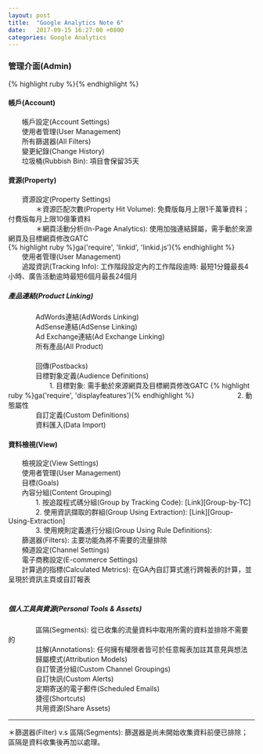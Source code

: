 ```yaml
---
layout: post
title:  "Google Analytics Note 6"
date:   2017-09-15 16:27:00 +0800
categories: Google Analytics
---
```

<h3>管理介面(Admin)</h3>
{% highlight ruby %}{% endhighlight %}
<h4>帳戶(Account)</h4>
　　帳戶設定(Account Settings)<br>
　　使用者管理(User Management)<br>
　　所有篩選器(All Filters)<br>
　　變更紀錄(Change History)<br>
　　垃圾桶(Rubbish Bin): 項目會保留35天<br>
<h4>資源(Property)</h4>
　　資源設定(Property Settings)<br>
　　　　＊資源匹配次數(Property Hit Volume): 免費版每月上限1千萬筆資料；付費版每月上限10億筆資料<br>
　　　　＊網頁活動分析(In-Page Analytics): 使用加強連結歸屬，需手動於來源網頁及目標網頁修改GATC<br>
{% highlight ruby %}ga('require', 'linkid', 'linkid.js'){% endhighlight %}
　　使用者管理(User Management)<br>
　　追蹤資訊(Tracking Info): 工作階段設定內的工作階段逾時: 最短1分鐘最長4小時、廣告活動逾時最短6個月最長24個月<br>
<h5>產品連結(Product Linking)</h5>
　　　　AdWords連結(AdWords Linking)<br>
　　　　AdSense連結(AdSense Linking)<br>
　　　　Ad Exchange連結(Ad Exchange Linking)<br>
　　　　所有產品(All Product)<br>
　　　　<br>
　　　　回傳(Postbacks)<br>
　　　　目標對象定義(Audience Definitions)<br>
　　　　　　1. 目標對象: 需手動於來源網頁及目標網頁修改GATC
{% highlight ruby %}ga('require', 'displayfeatures'){% endhighlight %}
　　　　　　2. 動態屬性<br>
　　　　自訂定義(Custom Definitions)<br>
　　　　資料匯入(Data Import)<br>
<h4>資料檢視(View)</h4>
　　檢視設定(View Settings)<br>
　　使用者管理(User Management)<br>
　　目標(Goals)<br>
　　內容分組(Content Grouping)<br>
　　　　1. 按追蹤程式碼分組(Group by Tracking Code): [Link][Group-by-TC]<br>
　　　　2. 使用資訊擷取的群組(Group Using Extraction): [Link][Group-Using-Extraction]<br>
　　　　3. 使用規則定義進行分組(Group Using Rule Definitions):<br>
　　篩選器(Filters): 主要功能為將不需要的流量排除<br>
　　頻道設定(Channel Settings)<br>
　　電子商務設定(E-commerce Settings)<br>
　　計算過的指標(Calculated Metrics): 在GA內自訂算式進行跨報表的計算，並呈現於資訊主頁或自訂報表<br>
　　<br>
<h5>個人工具與資源(Personal Tools & Assets)</h5>
　　　　區隔(Segments): 從已收集的流量資料中取用所需的資料並排除不需要的<br>
　　　　註解(Annotations): 任何擁有權限者皆可於任意報表加註其意見與想法<br>
　　　　歸屬模式(Attribution Models)<br>
　　　　自訂管道分組(Custom Channel Groupings)<br>
　　　　自訂快訊(Custom Alerts)<br>
　　　　定期寄送的電子郵件(Scheduled Emails)<br>
　　　　捷徑(Shortcuts)<br>
　　　　共用資源(Share Assets)<br>

- - -

＊篩選器(Filter) v.s 區隔(Segments): 篩選器是尚未開始收集資料前便已排除；區隔是資料收集後再加以處理。

[Group-by-TC]:https://support.google.com/analytics/answer/2853546?hl=zh-Hant
[Group-Using-Extraction]:https://support.google.com/analytics/answer/1034324?hl=zh-Hant